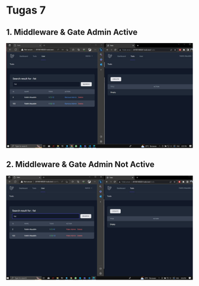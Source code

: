 # Tugas 7

## 1. Middleware & Gate Admin Active
![Alt text](screenshot/tugas7/Middleware%20&%20Gate%20Admin%20Active.jpg)
## 2. Middleware & Gate Admin Not Active
![Alt text](screenshot/tugas7/Middleware%20&%20Gate%20Admin%20Not%20Active.jpg)
